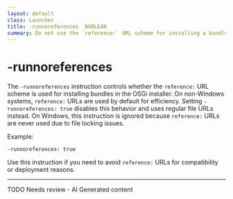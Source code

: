 ```yaml
---
layout: default
class: Launcher
title: -runnoreferences  BOOLEAN
summary: Do not use the `reference:` URL scheme for installing a bundle in the installer.
---
```


# -runnoreferences

The `-runnoreferences` instruction controls whether the `reference:` URL scheme is used for installing bundles in the OSGi installer. On non-Windows systems, `reference:` URLs are used by default for efficiency. Setting `-runnoreferences: true` disables this behavior and uses regular file URLs instead. On Windows, this instruction is ignored because `reference:` URLs are never used due to file locking issues.

Example:

```
-runnoreferences: true
```

Use this instruction if you need to avoid `reference:` URLs for compatibility or deployment reasons.


<hr />
TODO Needs review - AI Generated content